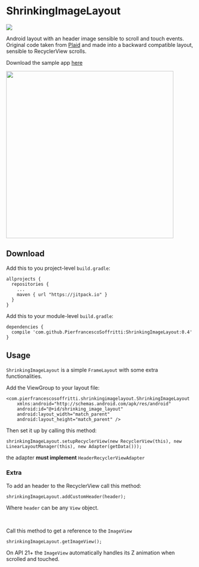 # ShrinkingImageLayout
[![](https://jitpack.io/v/PierfrancescoSoffritti/ShrinkingImageLayout.svg)](https://jitpack.io/#PierfrancescoSoffritti/ShrinkingImageLayout)

Android layout with an header image sensible to scroll and touch events. Original code taken from [Plaid](https://github.com/nickbutcher/plaid) and made into a backward compatible layout, sensible to RecyclerView scrolls.

Download the sample app [here](https://github.com/PierfrancescoSoffritti/ShrinkingImageLayout/blob/master/sample/sample-release.apk?raw=true)

<img height="450" src="https://github.com/PierfrancescoSoffritti/ShrinkingImageLayout/blob/master/pics/Animation.gif" />

## Download
Add this to you project-level `build.gradle`:
```
allprojects {
  repositories {
    ...
    maven { url "https://jitpack.io" }
  }
}
```
Add this to your module-level `build.gradle`:
```
dependencies {
  compile 'com.github.PierfrancescoSoffritti:ShrinkingImageLayout:0.4'
}
```

## Usage
`ShrinkingImageLayout` is a simple `FrameLayout` with some extra functionalities.

Add the ViewGroup to your layout file:
```
<com.pierfrancescosoffritti.shrinkingimagelayout.ShrinkingImageLayout
    xmlns:android="http://schemas.android.com/apk/res/android"
    android:id="@+id/shrinking_image_layout"
    android:layout_width="match_parent"
    android:layout_height="match_parent" />
```
Then set it up by calling this method:
```
shrinkingImageLayout.setupRecyclerView(new RecyclerView(this), new LinearLayoutManager(this), new Adapter(getData()));
```
the adapter <b>must implement</b> `HeaderRecyclerViewAdapter`

### Extra
To add an header to the RecyclerView call this method:
```
shrinkingImageLayout.addCustomHeader(header);
```
Where `header` can be any `View` object.

<br/>

Call this method to get a reference to the `ImageView`
```
shrinkingImageLayout.getImageView();
```

On API 21+ the `ImageView` automatically handles its Z animation when scrolled and touched.
